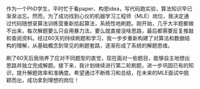 作为一个PhD学生，平时忙于看paper、构思idea，写代码跑实验，算法知识早已渐渐淡忘。然而，为了成功找到心仪的机器学习工程师（MLE）岗位，我决定通过代码随想录算法训练营重新拾起算法，系统性地刷题。刚开始，几乎大半题都做不出来，每次解题要么只会用暴力法，要么就直接没啥思路，最后都需要反复推敲和查阅资料。经过60天的持续刷题和学习，我一步步重新构建了对算法和数据结构的理解，从基础概念到常见的刷题套路，逐渐形成了系统的解题思维。

刷了60天后我培养了应对不同题型的直觉，现在面对一些题目，能够自主地想出思路并独立完成解题。接下来，我计划继续进行第二轮刷题，进一步巩固已有的知识，提升解题效率和准确度。希望通过不断练习和总结，在未来的MLE面试中脱颖而出，成功拿到理想的岗位！
